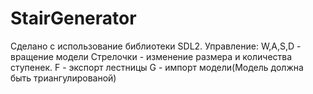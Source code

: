 # StairGenerator
Сделано с использование библиотеки SDL2.
Управление:
W,A,S,D - вращение модели
Стрелочки - изменение размера и количества ступенек.
F - экспорт лестницы
G - импорт модели(Модель должна быть триангулированой)
